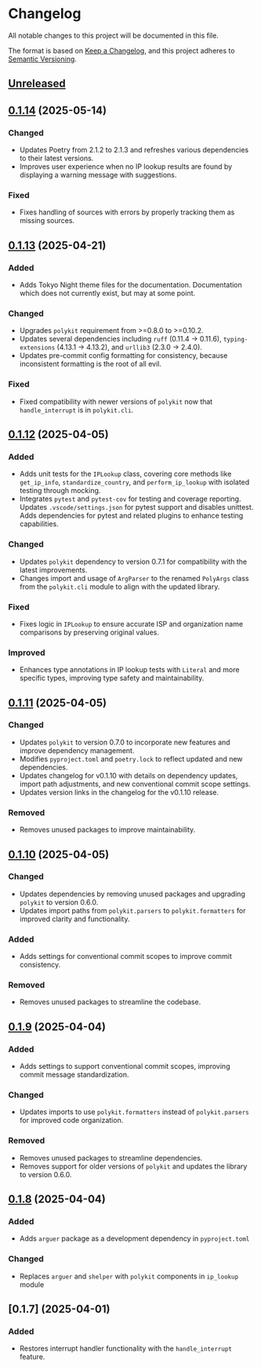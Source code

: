 # Changelog

All notable changes to this project will be documented in this file.

The format is based on [Keep a Changelog], and this project adheres to [Semantic Versioning].

## [Unreleased]

## [0.1.14] (2025-05-14)

### Changed

- Updates Poetry from 2.1.2 to 2.1.3 and refreshes various dependencies to their latest versions.
- Improves user experience when no IP lookup results are found by displaying a warning message with suggestions.

### Fixed

- Fixes handling of sources with errors by properly tracking them as missing sources.

## [0.1.13] (2025-04-21)

### Added

- Adds Tokyo Night theme files for the documentation. Documentation which does not currently exist, but may at some point.

### Changed

- Upgrades `polykit` requirement from >=0.8.0 to >=0.10.2.
- Updates several dependencies including `ruff` (0.11.4 → 0.11.6), `typing-extensions` (4.13.1 → 4.13.2), and `urllib3` (2.3.0 → 2.4.0).
- Updates pre-commit config formatting for consistency, because inconsistent formatting is the root of all evil.

### Fixed

- Fixed compatibility with newer versions of `polykit` now that `handle_interrupt` is in `polykit.cli`.

## [0.1.12] (2025-04-05)

### Added

- Adds unit tests for the `IPLookup` class, covering core methods like `get_ip_info`, `standardize_country`, and `perform_ip_lookup` with isolated testing through mocking.
- Integrates `pytest` and `pytest-cov` for testing and coverage reporting. Updates `.vscode/settings.json` for pytest support and disables unittest. Adds dependencies for pytest and related plugins to enhance testing capabilities.

### Changed

- Updates `polykit` dependency to version 0.7.1 for compatibility with the latest improvements.
- Changes import and usage of `ArgParser` to the renamed `PolyArgs` class from the `polykit.cli` module to align with the updated library.

### Fixed

- Fixes logic in `IPLookup` to ensure accurate ISP and organization name comparisons by preserving original values.

### Improved

- Enhances type annotations in IP lookup tests with `Literal` and more specific types, improving type safety and maintainability.

## [0.1.11] (2025-04-05)

### Changed

- Updates `polykit` to version 0.7.0 to incorporate new features and improve dependency management.
- Modifies `pyproject.toml` and `poetry.lock` to reflect updated and new dependencies.
- Updates changelog for v0.1.10 with details on dependency updates, import path adjustments, and new conventional commit scope settings.
- Updates version links in the changelog for the v0.1.10 release.

### Removed

- Removes unused packages to improve maintainability.

## [0.1.10] (2025-04-05)

### Changed

- Updates dependencies by removing unused packages and upgrading `polykit` to version 0.6.0.
- Updates import paths from `polykit.parsers` to `polykit.formatters` for improved clarity and functionality.

### Added

- Adds settings for conventional commit scopes to improve commit consistency.

### Removed

- Removes unused packages to streamline the codebase.

## [0.1.9] (2025-04-04)

### Added

- Adds settings to support conventional commit scopes, improving commit message standardization.

### Changed

- Updates imports to use `polykit.formatters` instead of `polykit.parsers` for improved code organization.

### Removed

- Removes unused packages to streamline dependencies.
- Removes support for older versions of `polykit` and updates the library to version 0.6.0.

## [0.1.8] (2025-04-04)

### Added

- Adds `arguer` package as a development dependency in `pyproject.toml`

### Changed

- Replaces `arguer` and `shelper` with `polykit` components in `ip_lookup` module

## [0.1.7] (2025-04-01)

### Added

- Restores interrupt handler functionality with the `handle_interrupt` feature.

<!-- Links -->
[Keep a Changelog]: https://keepachangelog.com/en/1.1.0/
[Semantic Versioning]: https://semver.org/spec/v2.0.0.html

<!-- Versions -->
[unreleased]: https://github.com/dannystewart/iplooker/compare/v0.1.14...HEAD
[0.1.14]: https://github.com/dannystewart/iplooker/compare/v0.1.13...v0.1.14
[0.1.13]: https://github.com/dannystewart/iplooker/compare/v0.1.12...v0.1.13
[0.1.12]: https://github.com/dannystewart/iplooker/compare/v0.1.11...v0.1.12
[0.1.11]: https://github.com/dannystewart/iplooker/compare/v0.1.10...v0.1.11
[0.1.10]: https://github.com/dannystewart/iplooker/compare/v0.1.9...v0.1.10
[0.1.9]: https://github.com/dannystewart/iplooker/releases/tag/v0.1.9
[0.1.8]: https://github.com/dannystewart/iplooker/releases/tag/v0.1.8
